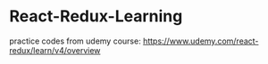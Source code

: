 # React-Redux-Learning
practice codes from udemy course: https://www.udemy.com/react-redux/learn/v4/overview
